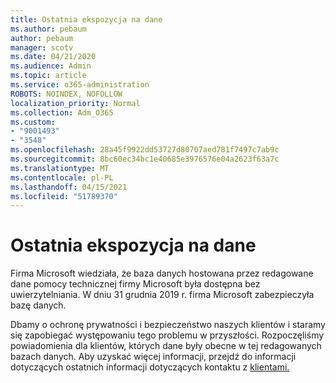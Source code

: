 ```yaml
---
title: Ostatnia ekspozycja na dane
ms.author: pebaum
author: pebaum
manager: scotv
ms.date: 04/21/2020
ms.audience: Admin
ms.topic: article
ms.service: o365-administration
ROBOTS: NOINDEX, NOFOLLOW
localization_priority: Normal
ms.collection: Adm_O365
ms.custom:
- "9001493"
- "3548"
ms.openlocfilehash: 28a45f9922dd53727d80707aed781f7497c7ab9c
ms.sourcegitcommit: 8bc60ec34bc1e40685e3976576e04a2623f63a7c
ms.translationtype: MT
ms.contentlocale: pl-PL
ms.lasthandoff: 04/15/2021
ms.locfileid: "51789370"
---
```

# <a name="recent-data-exposure"></a>Ostatnia ekspozycja na dane

Firma Microsoft wiedziała, że baza danych hostowana przez redagowane dane pomocy technicznej firmy Microsoft była dostępna bez uwierzytelniania. W dniu 31 grudnia 2019 r. firma Microsoft zabezpieczyła bazę danych.

Dbamy o ochronę prywatności i bezpieczeństwo naszych klientów i staramy się zapobiegać występowaniu tego problemu w przyszłości. Rozpoczęliśmy powiadomienia dla klientów, których dane były obecne w tej redagowanych bazach danych. Aby uzyskać więcej informacji, przejdź do informacji dotyczących ostatnich informacji dotyczących kontaktu z [klientami.](https://aka.ms/privacyinfo)
